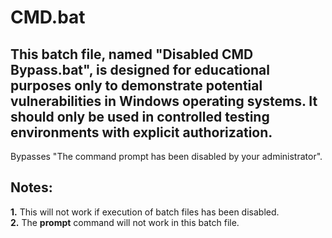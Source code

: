 # CMD.bat

## This batch file, named "Disabled CMD Bypass.bat", is designed for educational purposes only to demonstrate potential vulnerabilities in Windows operating systems. It should only be used in controlled testing environments with explicit authorization.
Bypasses "The command prompt has been disabled by your administrator".

## Notes:
**1.** This will not work if execution of batch files has been disabled.  
**2.** The **prompt** command will not work in this batch file.
